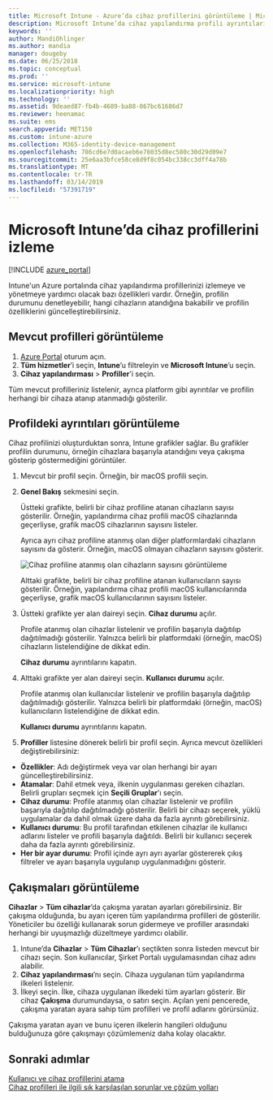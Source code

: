 ```yaml
---
title: Microsoft Intune - Azure’da cihaz profillerini görüntüleme | Microsoft Docs
description: Microsoft Intune’da cihaz yapılandırma profili ayrıntılarını görüntüleyin ve yönetin; ayrıca bir profile atanmış olan cihaz sayısının grafik gösterimine bakın ve hangi cihazların atanmış veya dağıtılmış profilleri olduğunu görün. Çakışan ayarlara sahip profillerde sorun da giderebilirsiniz.
keywords: ''
author: MandiOhlinger
ms.author: mandia
manager: dougeby
ms.date: 06/25/2018
ms.topic: conceptual
ms.prod: ''
ms.service: microsoft-intune
ms.localizationpriority: high
ms.technology: ''
ms.assetid: 9deaed87-fb4b-4689-ba88-067bc61686d7
ms.reviewer: heenamac
ms.suite: ems
search.appverid: MET150
ms.custom: intune-azure
ms.collection: M365-identity-device-management
ms.openlocfilehash: 786cd6e7d0acaeb6e78035d8ec580c30d29d09e7
ms.sourcegitcommit: 25e6aa3bfce58ce8d9f8c054bc338cc3dff4a78b
ms.translationtype: MT
ms.contentlocale: tr-TR
ms.lasthandoff: 03/14/2019
ms.locfileid: "57391719"
---
```

# <a name="monitor-device-profiles-in-microsoft-intune"></a>Microsoft Intune’da cihaz profillerini izleme

[!INCLUDE [azure_portal](./includes/azure_portal.md)]

Intune'un Azure portalında cihaz yapılandırma profillerinizi izlemeye ve yönetmeye yardımcı olacak bazı özellikleri vardır. Örneğin, profilin durumunu denetleyebilir, hangi cihazların atandığına bakabilir ve profilin özelliklerini güncelleştirebilirsiniz.

## <a name="view-existing-profiles"></a>Mevcut profilleri görüntüleme

1. [Azure Portal](https://portal.azure.com) oturum açın.
2. **Tüm hizmetler**’i seçin, **Intune**’u filtreleyin ve **Microsoft Intune**’u seçin.
3. **Cihaz yapılandırması** > **Profiller**'i seçin.

Tüm mevcut profilleriniz listelenir, ayrıca platform gibi ayrıntılar ve profilin herhangi bir cihaza atanıp atanmadığı gösterilir.

## <a name="view-details-on-a-profile"></a>Profildeki ayrıntıları görüntüleme

Cihaz profilinizi oluşturduktan sonra, Intune grafikler sağlar. Bu grafikler profilin durumunu, örneğin cihazlara başarıyla atandığını veya çakışma gösterip göstermediğini görüntüler.

1. Mevcut bir profil seçin. Örneğin, bir macOS profili seçin.
2. **Genel Bakış** sekmesini seçin.

    Üstteki grafikte, belirli bir cihaz profiline atanan cihazların sayısı gösterilir. Örneğin, yapılandırma cihaz profili macOS cihazlarında geçerliyse, grafik macOS cihazlarının sayısını listeler.

    Ayrıca ayrı cihaz profiline atanmış olan diğer platformlardaki cihazların sayısını da gösterir. Örneğin, macOS olmayan cihazların sayısını gösterir.

    ![Cihaz profiline atanmış olan cihazların sayısını görüntüleme](./media/device-configuration-profile-graphical-chart.png)

    Alttaki grafikte, belirli bir cihaz profiline atanan kullanıcıların sayısı gösterilir. Örneğin, yapılandırma cihaz profili macOS kullanıcılarında geçerliyse, grafik macOS kullanıcılarının sayısını listeler.

3. Üstteki grafikte yer alan daireyi seçin. **Cihaz durumu** açılır.

    Profile atanmış olan cihazlar listelenir ve profilin başarıyla dağıtılıp dağıtılmadığı gösterilir. Yalnızca belirli bir platformdaki (örneğin, macOS) cihazların listelendiğine de dikkat edin.

    **Cihaz durumu** ayrıntılarını kapatın.

4. Alttaki grafikte yer alan daireyi seçin. **Kullanıcı durumu** açılır. 

    Profile atanmış olan kullanıcılar listelenir ve profilin başarıyla dağıtılıp dağıtılmadığı gösterilir. Yalnızca belirli bir platformdaki (örneğin, macOS) kullanıcıların listelendiğine de dikkat edin.

    **Kullanıcı durumu** ayrıntılarını kapatın.

5. **Profiller** listesine dönerek belirli bir profil seçin. Ayrıca mevcut özellikleri değiştirebilirsiniz:
  - **Özellikler**: Adı değiştirmek veya var olan herhangi bir ayarı güncelleştirebilirsiniz.
  - **Atamalar**: Dahil etmek veya, ilkenin uygulanması gereken cihazları. Belirli grupları seçmek için **Seçili Gruplar**'ı seçin.
  - **Cihaz durumu**: Profile atanmış olan cihazlar listelenir ve profilin başarıyla dağıtılıp dağıtılmadığı gösterilir. Belirli bir cihazı seçerek, yüklü uygulamalar da dahil olmak üzere daha da fazla ayrıntı görebilirsiniz.
  - **Kullanıcı durumu**: Bu profil tarafından etkilenen cihazlar ile kullanıcı adlarını listeler ve profili başarıyla dağıtıldı. Belirli bir kullanıcı seçerek daha da fazla ayrıntı görebilirsiniz.
  - **Her bir ayar durumu**: Profil içinde ayrı ayrı ayarlar göstererek çıkış filtreler ve ayarı başarıyla uygulanıp uygulanmadığını gösterir.

## <a name="view-conflicts"></a>Çakışmaları görüntüleme

**Cihazlar** > **Tüm cihazlar**’da çakışma yaratan ayarları görebilirsiniz. Bir çakışma olduğunda, bu ayarı içeren tüm yapılandırma profilleri de gösterilir. Yöneticiler bu özelliği kullanarak sorun gidermeye ve profiller arasındaki herhangi bir uyuşmazlığı düzeltmeye yardımcı olabilir.

1. Intune’da **Cihazlar** > **Tüm Cihazlar**’ı seçtikten sonra listeden mevcut bir cihazı seçin. Son kullanıcılar, Şirket Portalı uygulamasından cihaz adını alabilir.
2. **Cihaz yapılandırması**’nı seçin. Cihaza uygulanan tüm yapılandırma ilkeleri listelenir.
3. İlkeyi seçin. İlke, cihaza uygulanan ilkedeki tüm ayarları gösterir. Bir cihaz **Çakışma** durumundaysa, o satırı seçin. Açılan yeni pencerede, çakışma yaratan ayara sahip tüm profilleri ve profil adlarını görürsünüz.

Çakışma yaratan ayarı ve bunu içeren ilkelerin hangileri olduğunu bulduğunuza göre çakışmayı çözümlemeniz daha kolay olacaktır. 

## <a name="next-steps"></a>Sonraki adımlar
[Kullanıcı ve cihaz profillerini atama](device-profile-assign.md)  
[Cihaz profilleri ile ilgili sık karşılaşılan sorunlar ve çözüm yolları](device-profile-troubleshoot.md)
